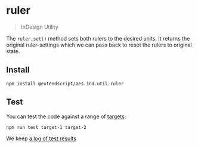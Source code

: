 # ruler

> InDesign Utility

The `ruler.set()` method sets both rulers to the desired units. It returns the original ruler-settings which we can pass back to reset the rulers to original state.

## Install

    npm install @extendscript/aes.ind.util.ruler

## Test

You can test the code against a range of [targets](https://github.com/nbqx/fakestk/blob/master/resources/versions.json):

    npm run test target-1 target-2

We keep [a log of test results](./test/results_log.md)
